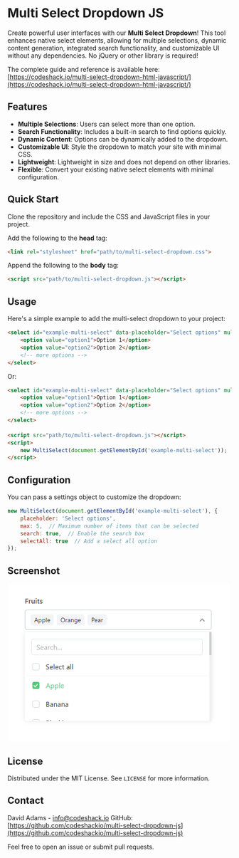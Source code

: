 
# Multi Select Dropdown JS

Create powerful user interfaces with our **Multi Select Dropdown**! This tool enhances native select elements, allowing for multiple selections, dynamic content generation, integrated search functionality, and customizable UI without any dependencies. No jQuery or other library is required!

The complete guide and reference is available here: [https://codeshack.io/multi-select-dropdown-html-javascript/](https://codeshack.io/multi-select-dropdown-html-javascript/)

## Features
- **Multiple Selections**: Users can select more than one option.
- **Search Functionality**: Includes a built-in search to find options quickly.
- **Dynamic Content**: Options can be dynamically added to the dropdown.
- **Customizable UI**: Style the dropdown to match your site with minimal CSS.
- **Lightweight**: Lightweight in size and does not depend on other libraries.
- **Flexible**: Convert your existing native select elements with minimal configuration.

## Quick Start
Clone the repository and include the CSS and JavaScript files in your project.

Add the following to the **head** tag:
```html
<link rel="stylesheet" href="path/to/multi-select-dropdown.css">
```
Append the following to the **body** tag:
```html
<script src="path/to/multi-select-dropdown.js"></script>
```

## Usage

Here's a simple example to add the multi-select dropdown to your project:

```html
<select id="example-multi-select" data-placeholder="Select options" multiple="multiple" data-multi-select>
    <option value="option1">Option 1</option>
    <option value="option2">Option 2</option>
    <!-- more options -->
</select>
```
Or:
```html
<select id="example-multi-select" data-placeholder="Select options" multiple="multiple">
    <option value="option1">Option 1</option>
    <option value="option2">Option 2</option>
    <!-- more options -->
</select>

<script src="path/to/multi-select-dropdown.js"></script>
<script>
    new MultiSelect(document.getElementById('example-multi-select'));
</script>
```

## Configuration

You can pass a settings object to customize the dropdown:

```javascript
new MultiSelect(document.getElementById('example-multi-select'), {
    placeholder: 'Select options',
    max: 5,  // Maximum number of items that can be selected
    search: true,  // Enable the search box
    selectAll: true  // Add a select all option
});
```

## Screenshot

![Screenshot of Multi Select Dropdown](assets/screenshot.png)

## License

Distributed under the MIT License. See `LICENSE` for more information.

## Contact

David Adams - [info@codeshack.io](mailto:info@codeshack.io)
GitHub: [https://github.com/codeshackio/multi-select-dropdown-js](https://github.com/codeshackio/multi-select-dropdown-js)

Feel free to open an issue or submit pull requests.
